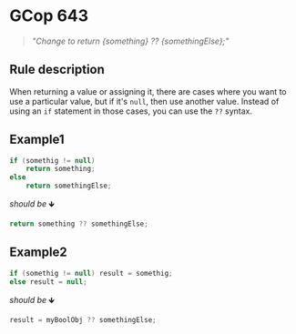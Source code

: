 ﻿# GCop 643

> *"Change to return {something} ?? {somethingElse};"*

## Rule description

When returning a value or assigning it, there are cases where you want to use a particular value, but if it's `null`, then use another value. Instead of using an `if` statement in those cases, you can use the `??` syntax.

## Example1

```csharp
if (somethig != null)
    return something;
else 
    return somethingElse;
```

*should be* 🡻

```csharp
return something ?? somethingElse;
```

## Example2

```csharp
if (somethig != null) result = somethig;
else result = null;
```

*should be* 🡻

```csharp
result = myBoolObj ?? somethingElse;
```
